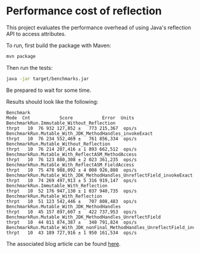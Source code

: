# Performance cost of reflection

This project evaluates the performance overhead of using Java's reflection API to access attributes.

To run, first build the package with Maven:

```bash
mvn package
```

Then run the tests:

```bash
java -jar target/benchmarks.jar
```

Be prepared to wait for some time.

Results should look like the following:

```
Benchmark                                                                         Mode  Cnt           Score           Error  Units
BenchmarkRun.Immutable_Without_Reflection                                        thrpt   10  76 932 127,852 ±   773 215,367  ops/s
BenchmarkRun.Mutable_With_JDK_MethodHandles_invokeExact                          thrpt   10  76 234 552,469 ±   761 856,334  ops/s
BenchmarkRun.Mutable_Without_Reflection                                          thrpt   10  76 214 207,416 ± 1 893 662,512  ops/s
BenchmarkRun.Mutable_With_ReflectASM_MethodAccess                                thrpt   10  76 123 880,308 ± 2 023 361,235  ops/s
BenchmarkRun.Mutable_With_ReflectASM_FieldAccess                                 thrpt   10  75 478 988,092 ± 4 008 926,808  ops/s
BenchmarkRun.Mutable_With_JDK_MethodHandles_UnreflectField_invokeExact           thrpt   10  74 269 497,913 ± 5 316 919,147  ops/s
BenchmarkRun.Immutable_With_Reflection                                           thrpt   10  52 176 947,130 ± 1 037 940,735  ops/s
BenchmarkRun.Mutable_With_Reflection                                             thrpt   10  51 123 542,446 ±   707 808,483  ops/s
BenchmarkRun.Mutable_With_JDK_MethodHandles                                      thrpt   10  45 157 897,607 ±   422 737,953  ops/s
BenchmarkRun.Mutable_With_JDK_MethodHandles_UnreflectField                       thrpt   10  44 811 874,387 ±   340 791,824  ops/s
BenchmarkRun.Mutable_With_JDK_nonFinal_MethodHandles_UnreflectField_invokeExact  thrpt   10  43 189 727,916 ± 1 950 161,534  ops/s

```

The associated blog article can be found [here](https://blog.frankel.ch/performance-cost-of-reflection/).